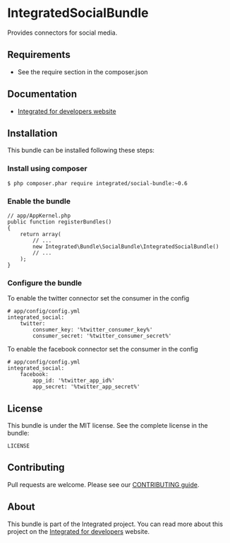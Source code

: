 # IntegratedSocialBundle #
Provides connectors for social media.

## Requirements ##
* See the require section in the composer.json

## Documentation ##
* [Integrated for developers website](http://integratedfordevelopers.com/content/documentation "Integrated for developers website")

## Installation ##
This bundle can be installed following these steps:

### Install using composer ###

    $ php composer.phar require integrated/social-bundle:~0.6

### Enable the bundle ###

    // app/AppKernel.php
    public function registerBundles()
    {
        return array(
            // ...
            new Integrated\Bundle\SocialBundle\IntegratedSocialBundle()
            // ...
        );
    }

### Configure the bundle ###

To enable the twitter connector set the consumer in the config

    # app/config/config.yml
    integrated_social:
        twitter:
            consumer_key: '%twitter_consumer_key%'
            consumer_secret: '%twitter_consumer_secret%'

To enable the facebook connector set the consumer in the config

    # app/config/config.yml
    integrated_social:
        facebook:
            app_id: '%twitter_app_id%'
            app_secret: '%twitter_app_secret%'

## License ##
This bundle is under the MIT license. See the complete license in the bundle:

    LICENSE

## Contributing ##
Pull requests are welcome. Please see our [CONTRIBUTING guide](http://www.integratedfordevelopers.com/contributing "CONTRIBUTING guide").

## About ##
This bundle is part of the Integrated project. You can read more about this project on the
[Integrated for developers](http://www.integratedfordevelopers.com "Integrated for developers") website.